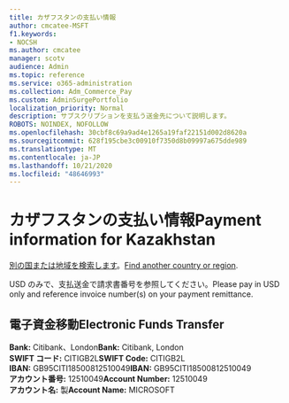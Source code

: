 ```yaml
---
title: カザフスタンの支払い情報
author: cmcatee-MSFT
f1.keywords:
- NOCSH
ms.author: cmcatee
manager: scotv
audience: Admin
ms.topic: reference
ms.service: o365-administration
ms.collection: Adm_Commerce_Pay
ms.custom: AdminSurgePortfolio
localization_priority: Normal
description: サブスクリプションを支払う送金先について説明します。
ROBOTS: NOINDEX, NOFOLLOW
ms.openlocfilehash: 30cbf8c69a9ad4e1265a19faf22151d002d8620a
ms.sourcegitcommit: 628f195cbe3c00910f7350d8b09997a675dde989
ms.translationtype: MT
ms.contentlocale: ja-JP
ms.lasthandoff: 10/21/2020
ms.locfileid: "48646993"
---
```

# <a name="payment-information-for-kazakhstan"></a><span data-ttu-id="b8c5a-103">カザフスタンの支払い情報</span><span class="sxs-lookup"><span data-stu-id="b8c5a-103">Payment information for Kazakhstan</span></span>

<span data-ttu-id="b8c5a-104">[別の国または地域を検索します](../billing-and-payments/pay-for-your-subscription.md)。</span><span class="sxs-lookup"><span data-stu-id="b8c5a-104">[Find another country or region](../billing-and-payments/pay-for-your-subscription.md).</span></span>

<span data-ttu-id="b8c5a-105">USD のみで、支払送金で請求書番号を参照してください。</span><span class="sxs-lookup"><span data-stu-id="b8c5a-105">Please pay in USD only and reference invoice number(s) on your payment remittance.</span></span>

## <a name="electronic-funds-transfer"></a><span data-ttu-id="b8c5a-106">電子資金移動</span><span class="sxs-lookup"><span data-stu-id="b8c5a-106">Electronic Funds Transfer</span></span>

<span data-ttu-id="b8c5a-107">**Bank:** Citibank、London</span><span class="sxs-lookup"><span data-stu-id="b8c5a-107">**Bank:** Citibank, London</span></span>  
<span data-ttu-id="b8c5a-108">**SWIFT コード:** CITIGB2L</span><span class="sxs-lookup"><span data-stu-id="b8c5a-108">**SWIFT Code:** CITIGB2L</span></span>  
<span data-ttu-id="b8c5a-109">**IBAN:** GB95CITI18500812510049</span><span class="sxs-lookup"><span data-stu-id="b8c5a-109">**IBAN:** GB95CITI18500812510049</span></span>  
<span data-ttu-id="b8c5a-110">**アカウント番号:** 12510049</span><span class="sxs-lookup"><span data-stu-id="b8c5a-110">**Account Number:** 12510049</span></span>  
<span data-ttu-id="b8c5a-111">**アカウント名:** 製</span><span class="sxs-lookup"><span data-stu-id="b8c5a-111">**Account Name:** MICROSOFT</span></span>  